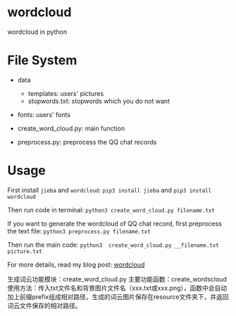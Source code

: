 # wordcloud
wordcloud in python

# File System
- data
    - templates: users' pictures
    - stopwords.txt: stopwords which you do not want
- fonts: users' fonts

- create_word_cloud.py: main function
- preprocess.py: preprocess the QQ chat records

# Usage
First install `jieba` and `wordcloud`:
`pip3 install jieba`
and
`pip3 install wordcloud`

Then run code in terminal:
`python3 create_word_cloud.py filename.txt`

If you want to generate the wordcloud of QQ chat record, first preprocess the text file:
`python3 preprocess.py filename.txt`

Then run the main code:
`python3  create_word_cloud.py __filename.txt picture.txt`

For more details, read my blog post: [wordcloud](https://godweiyang.com/2019/07/27/wordcloud/)

生成词云功能模块：create_word_cloud.py
主要功能函数：create_wordscloud
使用方法：传入txt文件名和背景图片文件名（xxx.txt或xxx.png），函数中会自动加上前缀prefix组成相对路径，生成的词云图片保存在resource文件夹下，并返回词云文件保存的相对路径。